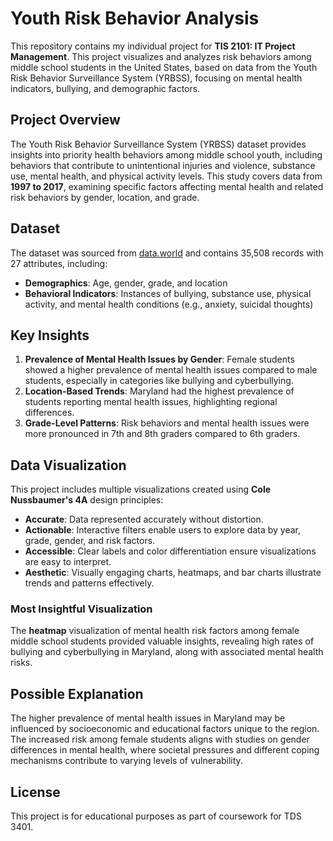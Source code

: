 # Youth Risk Behavior Analysis

This repository contains my individual project for **TIS 2101: IT Project Management**. This project visualizes and analyzes risk behaviors among middle school students in the United States, based on data from the Youth Risk Behavior Surveillance System (YRBSS), focusing on mental health indicators, bullying, and demographic factors.

## Project Overview
The Youth Risk Behavior Surveillance System (YRBSS) dataset provides insights into priority health behaviors among middle school youth, including behaviors that contribute to unintentional injuries and violence, substance use, mental health, and physical activity levels. This study covers data from **1997 to 2017**, examining specific factors affecting mental health and related risk behaviors by gender, location, and grade.

## Dataset
The dataset was sourced from [data.world](https://data.world/us-hhs-gov/a0d6c38b-93a2-4a60-8651-a870cf07583c) and contains 35,508 records with 27 attributes, including:
- **Demographics**: Age, gender, grade, and location
- **Behavioral Indicators**: Instances of bullying, substance use, physical activity, and mental health conditions (e.g., anxiety, suicidal thoughts)

## Key Insights
1. **Prevalence of Mental Health Issues by Gender**: Female students showed a higher prevalence of mental health issues compared to male students, especially in categories like bullying and cyberbullying.
2. **Location-Based Trends**: Maryland had the highest prevalence of students reporting mental health issues, highlighting regional differences.
3. **Grade-Level Patterns**: Risk behaviors and mental health issues were more pronounced in 7th and 8th graders compared to 6th graders.

## Data Visualization
This project includes multiple visualizations created using **Cole Nussbaumer's 4A** design principles:
- **Accurate**: Data represented accurately without distortion.
- **Actionable**: Interactive filters enable users to explore data by year, grade, gender, and risk factors.
- **Accessible**: Clear labels and color differentiation ensure visualizations are easy to interpret.
- **Aesthetic**: Visually engaging charts, heatmaps, and bar charts illustrate trends and patterns effectively.

### Most Insightful Visualization
The **heatmap** visualization of mental health risk factors among female middle school students provided valuable insights, revealing high rates of bullying and cyberbullying in Maryland, along with associated mental health risks.

## Possible Explanation
The higher prevalence of mental health issues in Maryland may be influenced by socioeconomic and educational factors unique to the region. The increased risk among female students aligns with studies on gender differences in mental health, where societal pressures and different coping mechanisms contribute to varying levels of vulnerability.

## License
This project is for educational purposes as part of coursework for TDS 3401.
